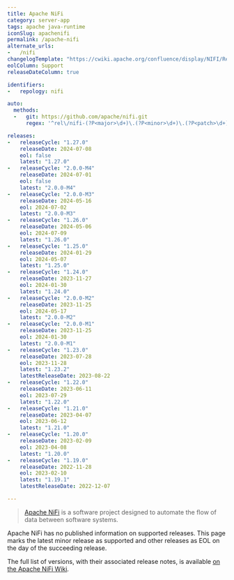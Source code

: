 ```yaml
---
title: Apache NiFi
category: server-app
tags: apache java-runtime
iconSlug: apachenifi
permalink: /apache-nifi
alternate_urls:
-   /nifi
changelogTemplate: "https://cwiki.apache.org/confluence/display/NIFI/Release+Notes#ReleaseNotes-Version__LATEST__"
eolColumn: Support
releaseDateColumn: true

identifiers:
-   repology: nifi

auto:
  methods:
  -   git: https://github.com/apache/nifi.git
      regex: '^rel\/nifi-(?P<major>\d+)\.(?P<minor>\d+)\.(?P<patch>\d+)$'

releases:
-   releaseCycle: "1.27.0"
    releaseDate: 2024-07-08
    eol: false
    latest: "1.27.0"
-   releaseCycle: "2.0.0-M4"
    releaseDate: 2024-07-01
    eol: false
    latest: "2.0.0-M4"
-   releaseCycle: "2.0.0-M3"
    releaseDate: 2024-05-16
    eol: 2024-07-02
    latest: "2.0.0-M3"
-   releaseCycle: "1.26.0"
    releaseDate: 2024-05-06
    eol: 2024-07-09
    latest: "1.26.0"
-   releaseCycle: "1.25.0"
    releaseDate: 2024-01-29
    eol: 2024-05-07
    latest: "1.25.0"
-   releaseCycle: "1.24.0"
    releaseDate: 2023-11-27
    eol: 2024-01-30
    latest: "1.24.0"
-   releaseCycle: "2.0.0-M2"
    releaseDate: 2023-11-25
    eol: 2024-05-17
    latest: "2.0.0-M2"
-   releaseCycle: "2.0.0-M1"
    releaseDate: 2023-11-25
    eol: 2024-01-30
    latest: "2.0.0-M1"
-   releaseCycle: "1.23.0"
    releaseDate: 2023-07-28
    eol: 2023-11-28
    latest: "1.23.2"
    latestReleaseDate: 2023-08-22
-   releaseCycle: "1.22.0"
    releaseDate: 2023-06-11
    eol: 2023-07-29
    latest: "1.22.0"
-   releaseCycle: "1.21.0"
    releaseDate: 2023-04-07
    eol: 2023-06-12
    latest: "1.21.0"
-   releaseCycle: "1.20.0"
    releaseDate: 2023-02-09
    eol: 2023-04-08
    latest: "1.20.0"
-   releaseCycle: "1.19.0"
    releaseDate: 2022-11-28
    eol: 2023-02-10
    latest: "1.19.1"
    latestReleaseDate: 2022-12-07

---
```


> [Apache NiFi](https://nifi.apache.org/) is a software project designed to automate the
> flow of data between software systems. 

Apache NiFi has no published information on supported releases. This page marks the latest minor release as supported
and other releases as EOL on the day of the succeeding release.

The full list of versions, with their associated release notes, is available [on the Apache NiFi
Wiki](https://cwiki.apache.org/confluence/display/NIFI/Release+Notes).
